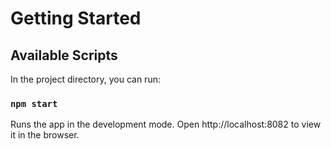 # Getting Started

## Available Scripts

In the project directory, you can run:

### `npm start`

Runs the app in the development mode.
Open http://localhost:8082 to view it in the browser.

